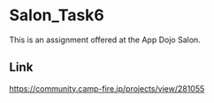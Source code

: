 # Salon_Task6
This is an assignment offered at the App Dojo Salon. 


## Link
https://community.camp-fire.jp/projects/view/281055
